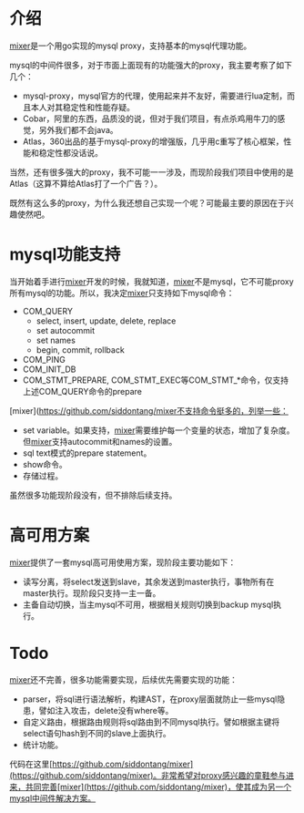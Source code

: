 # 介绍

[mixer](https://github.com/siddontang/mixer)是一个用go实现的mysql proxy，支持基本的mysql代理功能。

mysql的中间件很多，对于市面上面现有的功能强大的proxy，我主要考察了如下几个：

- mysql-proxy，mysql官方的代理，使用起来并不友好，需要进行lua定制，而且本人对其稳定性和性能存疑。
- Cobar，阿里的东西，品质没的说，但对于我们项目，有点杀鸡用牛刀的感觉，另外我们都不会java。
- Atlas，360出品的基于mysql-proxy的增强版，几乎用c重写了核心框架，性能和稳定性都没话说。

当然，还有很多强大的proxy，我不可能一一涉及，而现阶段我们项目中使用的是Atlas（这算不算给Atlas打了一个广告？）。

既然有这么多的proxy，为什么我还想自己实现一个呢？可能最主要的原因在于兴趣使然吧。

# mysql功能支持

当开始着手进行[mixer](https://github.com/siddontang/mixer)开发的时候，我就知道，[mixer](https://github.com/siddontang/mixer)不是mysql，它不可能proxy所有mysql的功能。所以，我决定[mixer](https://github.com/siddontang/mixer)只支持如下mysql命令：

- COM_QUERY
    + select, insert, update, delete, replace
    + set autocommit
    + set names
    + begin, commit, rollback
- COM_PING
- COM_INIT_DB
- COM_STMT_PREPARE, COM_STMT_EXEC等COM_STMT_*命令，仅支持上述COM_QUERY命令的prepare

[mixer](https://github.com/siddontang/mixer不支持命令挺多的，列举一些：

- set variable。如果支持，[mixer](https://github.com/siddontang/mixer)需要维护每一个变量的状态，增加了复杂度。但[mixer](https://github.com/siddontang/mixer)支持autocommit和names的设置。
- sql text模式的prepare statement。
- show命令。
- 存储过程。

虽然很多功能现阶段没有，但不排除后续支持。

# 高可用方案

[mixer](https://github.com/siddontang/mixer)提供了一套mysql高可用使用方案，现阶段主要功能如下：

- 读写分离，将select发送到slave，其余发送到master执行，事物所有在master执行。现阶段只支持一主一备。
- 主备自动切换，当主mysql不可用，根据相关规则切换到backup mysql执行。

# Todo

[mixer](https://github.com/siddontang/mixer)还不完善，很多功能需要实现，后续优先需要实现的功能：

- parser，将sql进行语法解析，构建AST，在proxy层面就防止一些mysql隐患，譬如注入攻击，delete没有where等。
- 自定义路由，根据路由规则将sql路由到不同mysql执行。譬如根据主键将select语句hash到不同的slave上面执行。
- 统计功能。

代码在这里[https://github.com/siddontang/mixer](https://github.com/siddontang/mixer)。非常希望对proxy感兴趣的童鞋参与进来，共同完善[mixer](https://github.com/siddontang/mixer)，使其成为另一个mysql中间件解决方案。

